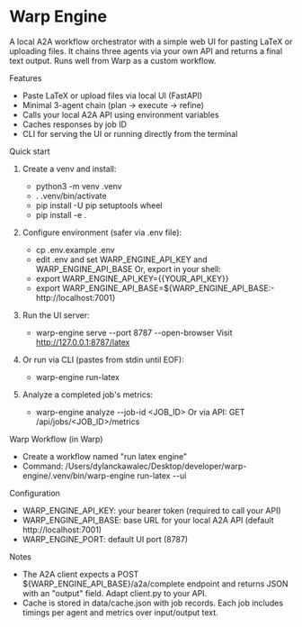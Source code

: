 # Warp Engine

A local A2A workflow orchestrator with a simple web UI for pasting LaTeX or uploading files. It chains three agents via your own API and returns a final text output. Runs well from Warp as a custom workflow.

Features
- Paste LaTeX or upload files via local UI (FastAPI)
- Minimal 3-agent chain (plan → execute → refine)
- Calls your local A2A API using environment variables
- Caches responses by job ID
- CLI for serving the UI or running directly from the terminal

Quick start
1) Create a venv and install:
   - python3 -m venv .venv
   - . .venv/bin/activate
   - pip install -U pip setuptools wheel
   - pip install -e .

2) Configure environment (safer via .env file):
   - cp .env.example .env
   - edit .env and set WARP_ENGINE_API_KEY and WARP_ENGINE_API_BASE
   Or, export in your shell:
   - export WARP_ENGINE_API_KEY={{YOUR_API_KEY}}
   - export WARP_ENGINE_API_BASE=${WARP_ENGINE_API_BASE:-http://localhost:7001}

3) Run the UI server:
   - warp-engine serve --port 8787 --open-browser
   Visit http://127.0.0.1:8787/latex

4) Or run via CLI (pastes from stdin until EOF):
   - warp-engine run-latex

5) Analyze a completed job's metrics:
   - warp-engine analyze --job-id <JOB_ID>
   Or via API: GET /api/jobs/<JOB_ID>/metrics

Warp Workflow (in Warp)
- Create a workflow named "run latex engine"
- Command:
  /Users/dylanckawalec/Desktop/developer/warp-engine/.venv/bin/warp-engine run-latex --ui

Configuration
- WARP_ENGINE_API_KEY: your bearer token (required to call your API)
- WARP_ENGINE_API_BASE: base URL for your local A2A API (default http://localhost:7001)
- WARP_ENGINE_PORT: default UI port (8787)

Notes
- The A2A client expects a POST ${WARP_ENGINE_API_BASE}/a2a/complete endpoint and returns JSON with an "output" field. Adapt client.py to your API.
- Cache is stored in data/cache.json with job records. Each job includes timings per agent and metrics over input/output text.

